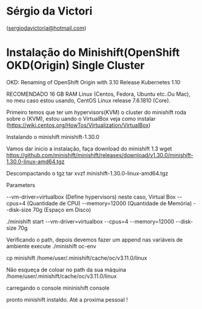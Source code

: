 # Sérgio da Victori 

(sergiodavictoria@hotmail.com)

# Instalação do Minishift(OpenShift OKD(Origin) Single Cluster
OKD: Renaming of OpenShift Origin with 3.10 Release Kubernetes 1.10


RECOMENDADO 16 GB RAM Linux (Centos, Fedora, Ubuntu etc..Ou Mac), no meu caso estou usando, CentOS Linux release 7.6.1810 (Core).

Primeiro temos que ter um hypervisors(KVM) o cluster do minishift roda sobre o (KVM), estou uando o VirtualBox veja como instalar (https://wiki.centos.org/HowTos/Virtualization/VirtualBox)


Instalando o minishift minishift-1.30.0

Vamos dar inicio a instalação, faça download do minishift 1.3
wget https://github.com/minishift/minishift/releases/download/v1.30.0/minishift-1.30.0-linux-amd64.tgz

Descompactando o tgz
tar xvzf  minishift-1.30.0-linux-amd64.tgz

Parameters

--vm-driver=virtualbox      (Define hypervisors) neste caso,  Virtual Box
--cpus=4                    (Quantidade de CPU)
--memory=12000              (Quantidade de Memória)
--disk-size 70g             (Espaço em Disco)

./minishift start --vm-driver=virtualbox --cpus=4 --memory=12000 --disk-size 70g

Verificando o path, depois devemos fazer um append nas variáveis de ambiente
execute ./minishift oc-env

cp minishift /home/user/.minishift/cache/oc/v3.11.0/linux

Não esqueça de coloar no path da sua máquina /home/user/.minishift/cache/oc/v3.11.0/linux

carregando o console mininishift console

pronto minishift instaldo. Até a proxima pessoal !
